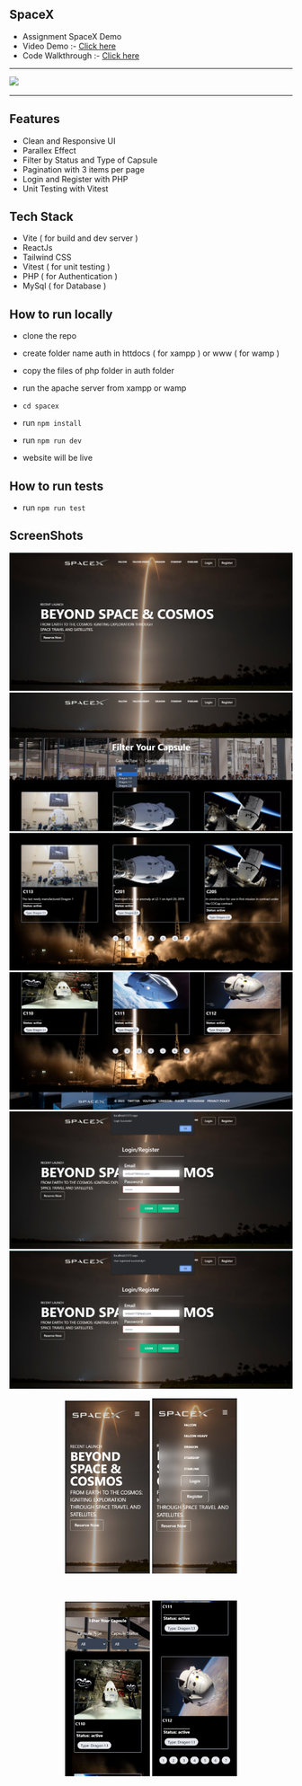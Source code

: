 ## SpaceX

- Assignment SpaceX Demo
- Video Demo :- [Click here](https://www.veed.io/view/348ba112-8b15-47ac-8bb2-ce8a465c4bca?panel=share)
- Code Walkthrough :-  [Click here](https://www.veed.io/view/7de4a938-1e9f-430c-a7f4-3a7aff513061?panel=share)

<hr/>
<img src="/screenshots/spacex3.gif" />
<hr/>

## Features

- Clean and Responsive UI
- Parallex Effect 
- Filter by Status and Type of Capsule
- Pagination with 3 items per page
- Login and Register with PHP
- Unit Testing with Vitest

## Tech Stack

- Vite ( for build and dev server )
- ReactJs
- Tailwind CSS
- Vitest ( for unit testing )
- PHP ( for Authentication )
- MySql ( for Database )

## How to run locally

- clone the repo
- create folder name auth in httdocs ( for xampp ) or www ( for wamp )
- copy the files of php folder in auth folder
- run the apache server from xampp or wamp


- ```cd spacex```
- run ```npm install``` 
- run ```npm run dev```
- website will be live 
  
## How to run tests

- run ```npm run test```

## ScreenShots

<img src="/screenshots/home.png" />
<img src="/screenshots/filter.png" />
<img src="/screenshots/grid.png" />
<img src="/screenshots/pagination.png" />
<img src="/screenshots/login.png" />
<img src="/screenshots/register.png" />

<p align="center">
<img src="screenshots/mobile-home.png" alt="Screen1" width="30%" />
<img src="screenshots/mobile-menu.png" alt="Screen 2" width="30%" />
</p>
<br>
<p align="center">
<img src="screenshots/mobile-filter.png" alt="Screen3" width="30%" />
<img src="screenshots/mobile-pagination.png" alt="Screen 4" width="30%" />
</p>







